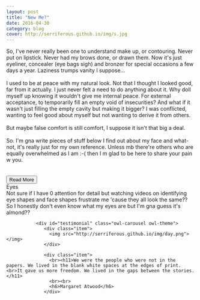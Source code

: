 ```yaml
---
layout: post
title: "New Me?"
date: 2016-04-30
category: blog
cover: http://serriferous.github.io/img/s.jpg
---
```

<div class="row">
<div class="col-md-8 col-md-offset-2">
<div class="row">
<div class="col-md-12">
So, I've never really been one to understand make up, or contouring. Never put on lipstick. Never had my brows done, or drawn them. Now it's just eyeliner, concealer (eye bags sigh) and bronzer for special occasions a few days a year. Laziness trumps vanity I suppose...<br>
<br>
I used to be at peace with my natural look. Not that I thought I looked good, far from it actually. I just never felt a need to do anything about it. Why doll myself up knowing it wouldn't give me internal peace. For external acceptance, to temporarily fill an empty void of insecurities? And what if it wasn't just filling the empty cavity but making it bigger? I was conflicted, wanting to feel good about myself but not wanting to derive it from others.<br>
<br>
But maybe false comfort is still comfort, I suppose it isn't that big a deal. <br><br>
So. I'm gna write pieces of stuff below I find out about my face and what-not, it's really just for my own reference. Unless mb there're others who are equally overwhelmed as I am :-( then I m glad to be here to share your pain w you. <br><br><br>

<div class="text-center"><button type="button" class="btn read-more-btn" data-toggle="collapse" data-target="#coll1">Read More</button></div>
<div class="space"></div>
<div id="coll1" class="collapse">
<div style="text-align: left;">
<h16>Eyes</h16><br>
Not sure if I have 0 attention for detail but watching videos on identifying eye shapes and face shapes frustrate me 'cause they all look the same?? So I honestly don't even know what my eyes are but I'm gna guess it's almond??<br>


<div class="col-md-12">  
  <div id="testimonials">
        <div class="overlay">
            <div class="container">

               <div id="testimonial" class="owl-carousel owl-theme">
                  <div class="item">
                    <img src="http://serriferous.github.io/img/day.png"></img>
                  </div>

                  <div class="item">
                    <br><h11>We were the people who were not in the papers. We lived in the blank white spaces at the edges of print.<br>It gave us more freedom. We lived in the gaps between the stories.</h11>
                    <br><br>
                    <h6>Margaret Atwood</h6>
                  </div>

                  
</div>
</div>
</div>
</div>
</div>



</div>
</div>

</div>
</div>
</div>            


